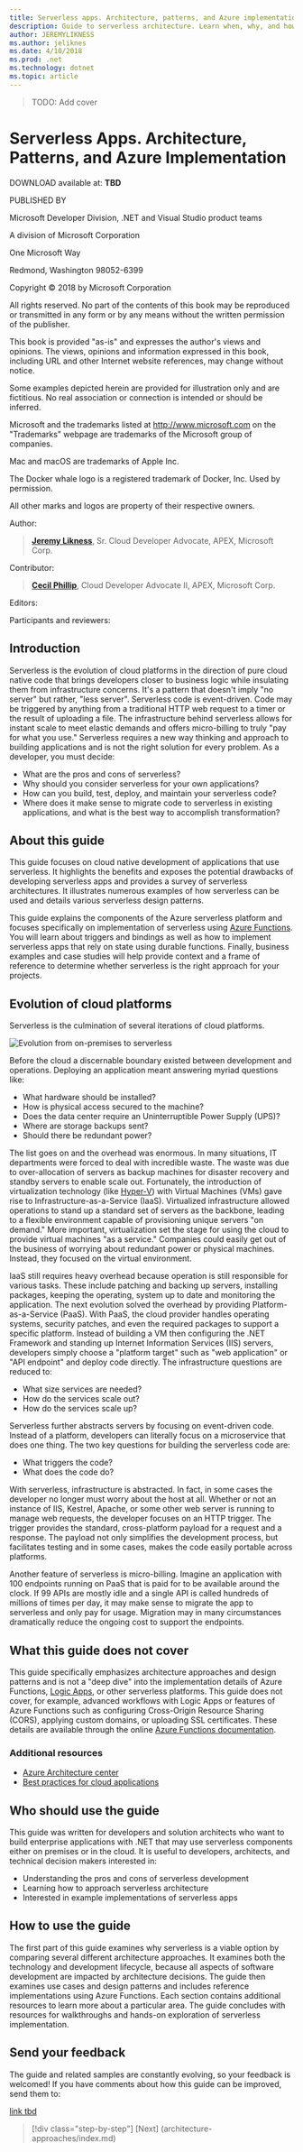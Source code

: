```yaml
---
title: Serverless apps. Architecture, patterns, and Azure implementation.
description: Guide to serverless architecture. Learn when, why, and how to implement a serverless architecture (as opposed to Infrastructure-as-a-Service [IaaS] or Platform-as-a-Service [PaaS]) for your enterprise applications.
author: JEREMYLIKNESS
ms.author: jeliknes
ms.date: 4/10/2018
ms.prod: .net
ms.technology: dotnet
ms.topic: article
---
```


> TODO: Add cover

# Serverless Apps. Architecture, Patterns, and Azure Implementation

DOWNLOAD available at: **TBD**

PUBLISHED BY

Microsoft Developer Division, .NET and Visual Studio product teams

A division of Microsoft Corporation

One Microsoft Way

Redmond, Washington 98052-6399

Copyright © 2018 by Microsoft Corporation

All rights reserved. No part of the contents of this book may be reproduced or transmitted in any form or by any means without the written permission of the publisher.

This book is provided "as-is" and expresses the author's views and opinions. The views, opinions and information expressed in this book, including URL and other Internet website references, may change without notice.

Some examples depicted herein are provided for illustration only and are fictitious. No real association or connection is intended or should be inferred.

Microsoft and the trademarks listed at http://www.microsoft.com on the "Trademarks" webpage are trademarks of the Microsoft group of companies.

Mac and macOS are trademarks of Apple Inc.

The Docker whale logo is a registered trademark of Docker, Inc. Used by permission.

All other marks and logos are property of their respective owners.

Author:

> **[Jeremy Likness](https://twitter.com/jeremylikness)**, Sr. Cloud Developer Advocate, APEX, Microsoft Corp.

Contributor:

> **[Cecil Phillip](https://twitter.com/cecilphillip)**, Cloud Developer Advocate II, APEX, Microsoft Corp.

Editors:

Participants and reviewers:

## Introduction

Serverless is the evolution of cloud platforms in the direction of pure cloud native code that brings developers closer to business logic while insulating them from infrastructure concerns. It's a pattern that doesn't imply "no server" but rather, "less server". Serverless code is event-driven. Code may be triggered by anything from a traditional HTTP web request to a timer or the result of uploading a file. The infrastructure behind serverless allows for instant scale to meet elastic demands and offers micro-billing to truly "pay for what you use." Serverless requires a new way thinking and approach to building applications and is not the right solution for every problem. As a developer, you must decide:

* What are the pros and cons of serverless?
* Why should you consider serverless for your own applications?
* How can you build, test, deploy, and maintain your serverless code?
* Where does it make sense to migrate code to serverless in existing applications, and what is the best way to accomplish transformation?

## About this guide

This guide focuses on cloud native development of applications that use serverless. It highlights the benefits and exposes the potential drawbacks of developing serverless apps and provides a survey of serverless architectures. It illustrates numerous examples of how serverless can be used and details various serverless design patterns.

This guide explains the components of the Azure serverless platform and focuses specifically on implementation of serverless using [Azure Functions](/azure/azure-functions/functions-overview). You will learn about triggers and bindings as well as how to implement serverless apps that rely on state using durable functions. Finally, business examples and case studies will help provide context and a frame of reference to determine whether serverless is the right approach for your projects.

## Evolution of cloud platforms

Serverless is the culmination of several iterations of cloud platforms.

![Evolution from on-premises to serverless](./media/serverless-evolution-iaas-paas.png)

Before the cloud a discernable boundary existed between development and operations. Deploying an application meant answering myriad questions like:

* What hardware should be installed?
* How is physical access secured to the machine?
* Does the data center require an Uninterruptible Power Supply (UPS)?
* Where are storage backups sent?
* Should there be redundant power?

The list goes on and the overhead was enormous. In many situations, IT departments were forced to deal with incredible waste. The waste was due to over-allocation of servers as backup machines for disaster recovery and standby servers to enable scale out. Fortunately, the introduction of virtualization technology (like [Hyper-V](/virtualization/hyper-v-on-windows/about/)) with Virtual Machines (VMs) gave rise to Infrastructure-as-a-Service (IaaS). Virtualized infrastructure allowed operations to stand up a standard set of servers as the backbone, leading to a flexible environment capable of provisioning unique servers "on demand." More important, virtualization set the stage for using the cloud to provide virtual machines "as a service." Companies could easily get out of the business of worrying about redundant power or physical machines. Instead, they focused on the virtual environment.

IaaS still requires heavy overhead because operation is still responsible for various tasks. These include patching and backing up servers, installing packages, keeping the operating, system up to date and monitoring the application. The next evolution solved the overhead by providing Platform-as-a-Service (PaaS). With PaaS, the cloud provider handles operating systems, security patches, and even the required packages to support a specific platform. Instead of building a VM then configuring the .NET Framework and standing up Internet Information Services (IIS) servers, developers simply choose a "platform target" such as "web application" or "API endpoint" and deploy code directly. The infrastructure questions are reduced to:

* What size services are needed?
* How do the services scale out?
* How do the services scale up?

Serverless further abstracts servers by focusing on event-driven code. Instead of a platform, developers can literally focus on a microservice that does one thing. The two key questions for building the serverless code are:

* What triggers the code?
* What does the code do?

With serverless, infrastructure is abstracted. In fact, in some cases the developer no longer must worry about the host at all. Whether or not an instance of IIS, Kestrel, Apache, or some other web server is running to manage web requests, the developer focuses on an HTTP trigger. The trigger provides the standard, cross-platform payload for a request and a response. The payload not only simplifies the development process, but facilitates testing and in some cases, makes the code easily portable across platforms.

Another feature of serverless is micro-billing. Imagine an application with 100 endpoints running on PaaS that is paid for to be available around the clock. If 99 APIs are mostly idle and a single API is called hundreds of millions of times per day, it may make sense to migrate the app to serverless and only pay for usage. Migration may in many circumstances dramatically reduce the ongoing cost to support the endpoints.

## What this guide does not cover

This guide specifically emphasizes architecture approaches and design patterns and is not a "deep dive" into the implementation details of Azure Functions, [Logic Apps](/azure/logic-apps/logic-apps-what-are-logic-apps), or other serverless platforms. This guide does not cover, for example, advanced workflows with Logic Apps or features of Azure Functions such as configuring Cross-Origin Resource Sharing (CORS), applying custom domains, or uploading SSL certificates. These details are available through the online [Azure Functions documentation](/azure/azure-functions/functions-reference).

### Additional resources

* [Azure Architecture center](/azure/architecture/)
* [Best practices for cloud applications](/azure/architecture/best-practices/api-design)

## Who should use the guide

This guide was written for developers and solution architects who want to build enterprise applications with .NET that may use serverless components either on premises or in the cloud. It is useful to developers, architects, and technical decision makers interested in:

* Understanding the pros and cons of serverless development
* Learning how to approach serverless architecture
* Interested in example implementations of serverless apps

## How to use the guide

The first part of this guide examines why serverless is a viable option by comparing several different architecture approaches. It examines both the technology and development lifecycle, because all aspects of software development are impacted by architecture decisions. The guide then examines use cases and design patterns and includes reference implementations using Azure Functions. Each section contains additional resources to learn more about a particular area. The guide concludes with resources for walkthroughs and hands-on exploration of serverless implementation.

## Send your feedback

The guide and related samples are constantly evolving, so your feedback is welcomed! If you have comments about how this guide can be improved, send them to:

[link tbd](mailto:)

>[!div class="step-by-step"]
[Next] (architecture-approaches/index.md)
